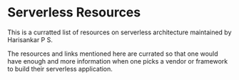 # Serverless Resources

This is a curratted list of resources on serverless architecture maintained by Harisankar P S.

The resources and links mentioned here are currated so that one would have enough and more information when one picks a vendor or framework to build their serverless application.